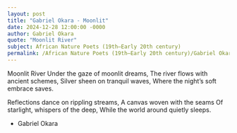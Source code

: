 ```yaml
---
layout: post
title: "Gabriel Okara - Moonlit"
date: 2024-12-28 12:00:00 -0000
author: Gabriel Okara
quote: "Moonlit River"
subject: African Nature Poets (19th–Early 20th century)
permalink: /African Nature Poets (19th–Early 20th century)/Gabriel Okara/Gabriel Okara - Moonlit
---
```


Moonlit River
Under the gaze of moonlit dreams,
The river flows with ancient schemes,
Silver sheen on tranquil waves,
Where the night’s soft embrace saves.

Reflections dance on rippling streams,
A canvas woven with the seams
Of starlight, whispers of the deep,
While the world around quietly sleeps.

- Gabriel Okara
